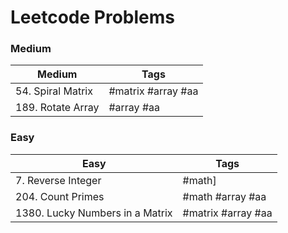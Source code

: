 # Leetcode Problems

### Medium
Medium | Tags
--- | ---
54. Spiral Matrix | #matrix #array #aa
189. Rotate Array | #array #aa

### Easy
Easy | Tags
--- | ---
7. Reverse Integer | #math]
204. Count Primes | #math #array #aa
1380. Lucky Numbers in a Matrix | #matrix #array #aa
